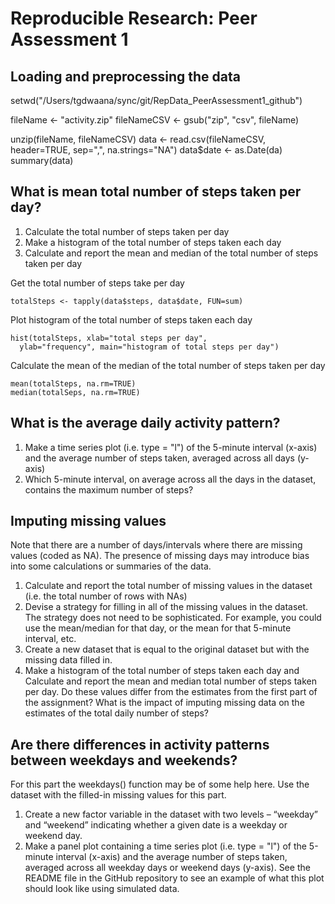 # Reproducible Research: Peer Assessment 1


## Loading and preprocessing the data
setwd("/Users/tgdwaana/sync/git/RepData_PeerAssessment1_github")

fileName <- "activity.zip"
fileNameCSV <- gsub("zip", "csv", fileName)

unzip(fileName, fileNameCSV)
data <- read.csv(fileNameCSV, header=TRUE, sep=",", na.strings="NA")
data$date <- as.Date(da)
summary(data)

## What is mean total number of steps taken per day?

1. Calculate the total number of steps taken per day
2. Make a histogram of the total number of steps taken each day
3. Calculate and report the mean and median of the total number of steps taken per day

Get the total number of steps take per day

    totalSteps <- tapply(data$steps, data$date, FUN=sum)

Plot histogram of the total number of steps taken each day    

    hist(totalSteps, xlab="total steps per day", 
      ylab="frequency", main="histogram of total steps per day")

Calculate the mean of the median of the total number of steps taken per day

    mean(totalSteps, na.rm=TRUE)
    median(totalSeps, na.rm=TRUE)


## What is the average daily activity pattern?

1. Make a time series plot (i.e. type = "l") of the 5-minute interval (x-axis) and the average number of steps taken, averaged across all days (y-axis)
2. Which 5-minute interval, on average across all the days in the dataset, contains the maximum number of steps?

## Imputing missing values

Note that there are a number of days/intervals where there are missing values (coded as NA). The presence of missing days may introduce bias into some calculations or summaries of the data.

1. Calculate and report the total number of missing values in the dataset (i.e. the total number of rows with NAs)
2. Devise a strategy for filling in all of the missing values in the dataset. The strategy does not need to be sophisticated. For example, you could use the mean/median for that day, or the mean for that 5-minute interval, etc.
3. Create a new dataset that is equal to the original dataset but with the missing data filled in.
4. Make a histogram of the total number of steps taken each day and Calculate and report the mean and median total number of steps taken per day. Do these values differ from the estimates from the first part of the assignment? What is the impact of imputing missing data on the estimates of the total daily number of steps?


## Are there differences in activity patterns between weekdays and weekends?

For this part the weekdays() function may be of some help here. Use the dataset with the filled-in missing values for this part.

1. Create a new factor variable in the dataset with two levels – “weekday” and “weekend” indicating whether a given date is a weekday or weekend day.
2. Make a panel plot containing a time series plot (i.e. type = "l") of the 5-minute interval (x-axis) and the average number of steps taken, averaged across all weekday days or weekend days (y-axis). See the README file in the GitHub repository to see an example of what this plot should look like using simulated data.
